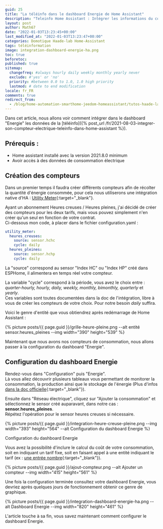 ```yaml
---
guid: 25
title: "La téléinfo dans le dashboard Energie de Home Assistant"
description: "Teleinfo Home Assistant : Intégrer les informations du compteurs électrique dans le dashboard Energie dans HA"
layout: post
author: Math67
date: "2022-01-03T13:23:45+00:00"
last_modified_at: "2022-01-03T13:23:47+00:00"
categories: Domotique Haade-lab Home-Assistant
tags: téléinformation
image: integration-dashboard-energie-ha.png
toc: true
beforetoc:
published: true
sitemap:
  changefreq: #always hourly daily weekly monthly yearly never
  exclude: #'yes' or 'no'
  priority: #between 0.0 to 1.0, 1.0 high priority
  lastmod: # date to end modification
locale: fr_FR
comments: true
redirect_from:
  - /blog/home-automation-smarthome-jeedom-homeassistant/tutos-haade-lab/home-assistant/integrer-la-teleinfo-au-dashboard-energie-dans-home-assistant
---
```



Dans cet article, nous allons voir comment intégrer dans le dashboard "Energie" les données de la [téléinfo]({% post_url /fr/2021-08-03-integrer-son-compteur-electrique-teleinfo-dans-home-assistant %}).

## Prérequis :

- Home assistant installé avec la version 2021.8.0 minimum
- Avoir accès à des données de consommation électrique

## Création des compteurs
Dans un premier temps il faudra créer différents compteurs afin de récolter la quantité d'énergie consommée, pour cela nous utiliserons une intégration native d'HA : [Utility Meter](https://www.home-assistant.io/integrations/utility_meter/){:target="_blank"}.

Ayant un abonnement Heures creuses / Heures pleines, j'ai décidé de créer des compteurs pour les deux tarifs, mais vous pouvez simplement n'en créer qu'un seul en fonction de votre contrat.  
Ci-dessous mon code, à placer dans le fichier configuration.yaml :

```yaml
utility_meter:
  heures_creuses:
    source: sensor.hchc
    cycle: daily
  heures_pleines:
    source: sensor.hchp
    cycle: daily
```

La "source" correspond au sensor "Index HC" ou "Index HP" créé dans ESPHome, il alimentera en temps réel votre compteur.  

La variable "cycle" correspond à la période, vous avez le choix entre : _quarter-hourly, hourly, daily, weekly, monthly, bimonthly, quarterly_ et _yearly_.  
Ces variables sont toutes documentées dans la doc de l'intégration, libre à vous de créer les compteurs de votre choix. Pour notre besoin _daily_ suffira.

Voici le genre d'entité que vous obtiendrez après redémarrage de Home Assistant :

{% picture posts/{{ page.guid }}/grille-heure-pleine.png --alt entité sensor.heures\_pleines --img width="390" height="539" %}

Maintenant que nous avons nos compteurs de consommation, nous allons passer à la configuration du dashboard "Energie".

## Configuration du dashboard Energie

Rendez-vous dans "Configuration" puis "Energie".  
Là vous allez découvrir plusieurs tableaux vous permettant de monitorer la consommation, la production ainsi que le stockage de l'énergie (Plus d'infos [dans la doc officielle](https://www.home-assistant.io/docs/energy/electricity-grid/){:target="_blank"}).


Ensuite dans "Réseau électrique", cliquez sur "Ajouter la consommation" et sélectionnez le sensor créé auparavant, dans notre cas : **sensor.heures\_pleines**.  
Répétez l'opération pour le sensor heures creuses si nécessaire.  

{% picture posts/{{ page.guid }}/integration-heure-creuse-pleine.png --img width="393" height="564" --alt Configuration du dashboard Energie %}

Configuration du dashboard Energie

Vous avez la possibilité d'inclure le calcul du coût de votre consommation, soit en indiquant un tarif fixe, soit en faisant appel à une entité indiquant le tarif (ex : [une entrée nombre](https://www.home-assistant.io/integrations/input_number/){:target="_blank"}).

{% picture posts/{{ page.guid }}/ajout-compteur.png --alt Ajouter un compteur --img width="415" height="561" %}

Une fois la configuration terminée consultez votre dashboard Energie, vous devriez après quelques jours de fonctionnement obtenir ce genre de graphique.

{% picture posts/{{ page.guid }}/integration-dashboard-energie-ha.png --alt Dashboard Energie --img width="820" height="461" %}

L'article touche à sa fin, vous savez maintenant comment configurer le dashboard Energie.
